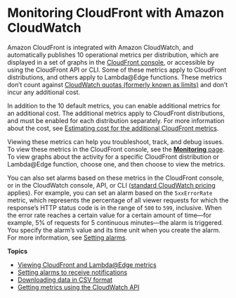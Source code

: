 # Monitoring CloudFront with Amazon CloudWatch<a name="monitoring-using-cloudwatch"></a>

Amazon CloudFront is integrated with Amazon CloudWatch, and automatically publishes 10 operational metrics per distribution, which are displayed in a set of graphs in the [CloudFront console](https://console.aws.amazon.com/cloudfront/home), or accessible by using the CloudFront API or CLI\. Some of these metrics apply to CloudFront distributions, and others apply to Lambda@Edge functions\. These metrics don’t count against [CloudWatch quotas \(formerly known as limits\)](https://docs.aws.amazon.com/AmazonCloudWatch/latest/monitoring/cloudwatch_limits.html) and don’t incur any additional cost\.

In addition to the 10 default metrics, you can enable additional metrics for an additional cost\. The additional metrics apply to CloudFront distributions, and must be enabled for each distribution separately\. For more information about the cost, see [Estimating cost for the additional CloudFront metrics](viewing-cloudfront-metrics.md#monitoring-console.distributions-additional-pricing)\.

Viewing these metrics can help you troubleshoot, track, and debug issues\. To view these metrics in the CloudFront console, see the [**Monitoring** page](https://console.aws.amazon.com/cloudfront/v2/home?#/monitoring)\. To view graphs about the activity for a specific CloudFront distribution or Lambda@Edge function, choose one, and then choose to view the metrics\.

You can also set alarms based on these metrics in the CloudFront console, or in the CloudWatch console, API, or CLI \([standard CloudWatch pricing](http://aws.amazon.com/cloudwatch/pricing/) applies\)\. For example, you can set an alarm based on the `5xxErrorRate` metric, which represents the percentage of all viewer requests for which the response’s HTTP status code is in the range of `500` to `599`, inclusive\. When the error rate reaches a certain value for a certain amount of time—for example, 5% of requests for 5 continuous minutes—the alarm is triggered\. You specify the alarm’s value and its time unit when you create the alarm\. For more information, see [Setting alarms](receiving-notifications.md)\.

**Topics**
+ [Viewing CloudFront and Lambda@Edge metrics](viewing-cloudfront-metrics.md)
+ [Setting alarms to receive notifications](receiving-notifications.md)
+ [Downloading data in CSV format](cloudwatch-csv.md)
+ [Getting metrics using the CloudWatch API](programming-cloudwatch-metrics.md)